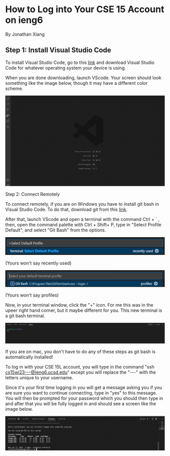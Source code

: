 # How to Log into Your CSE 15 Account on ieng6
By Jonathan Xiang


## Step 1: Install Visual Studio Code

To install Visual Studio Code, go to this [link](https://code.visualstudio.com/) and download
Visual Studio Code for whatever operating system your device is using.

When you are done downloading, launch VScode. Your screen should look
something like the image below, though it may have a different color
scheme.

![Image](VScodeStartScreen.png)


Step 2: Connect Remotely

To connect remotely, if you are on Windows you have to install git bash
in Visual Studio Code. To do that, download git from this [link](https://gitforwindows.org/).

After that, launch VScode and open a terminal with the command Ctrl + \` ,
then, open the command palette with Ctrl + Shift+ P, type in "Select Profile Default",
and select "Git Bash" from the options.

![Image](CommandPalette.png)

(Yours won't say recently used)



![Image](GitBashOption.png)

(Yours won't say profiles)



Now, in your terminal window, click the "+" icon. For me this was in the upeer
right hand corner, but it maybe different for you. This new terminal is a git
bash terminal.

![Image](image.png)

If you are on mac, you don't have to do any of these steps as git bash is
automatically installed!

To log in with your CSE 15L account, you will type in the command
"ssh cs15wi23---@ieng6.ucsd.edu" except you will replace the "---"
with the letters unique to your username.

Since it's your first time logging in you will get a message asking
you if you are sure you want to continue connecting, type in "yes" to
this message. You will then be prompted for your password which you
should then type in and after that you will be fully logged in and
should see a screen like the image below.

![Image](LoggedIn.png)



